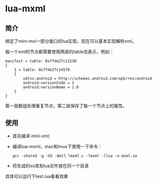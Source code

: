 # lua-mxml

## 简介
绑定了mini-mxl一部分接口的lua实现，现在可以基本实现解析xml。

每一个xml的节点都需要使用两层的table去表示，例如：
	
	manifest = table: 0x7fde27c13230
    {
        1 = table: 0x7fde27c145f0
        {
	        xmlns:android = http://schemas.android.com/apk/res/android
            android:versionCode = 1
            android:versionName = 1.0
        }
	}

第一层数组处理重复节点，第二层保存了每一个节点上的属性。

## 使用

*	首先编译 mini-xml;
*	编译lua-mxml，mac和linux下使用一下命令：
		
		gcc -shared -g -O2 -Wall lmxml.c -lmxml -llua -o mxml.so
*	将生成的so库和lua文件放在同一个目录

具体可以运行下test.lua看看效果
